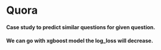 # Quora
#### Case study to predict similar questions for given question.
#### We can go with xgboost model the log_loss will decrease.
